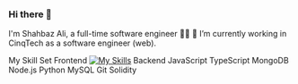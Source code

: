 ### Hi there 👋

<!--
**shahbaz-bandits25/shahbaz-bandits25** is a ✨ _special_ ✨ repository because its `README.md` (this file) appears on your GitHub profile.

Here are some ideas to get you started:

- 🔭 I’m currently working on ...
- 🌱 I’m currently learning ...
- 👯 I’m looking to collaborate on ...
- 🤔 I’m looking for help with ...
- 💬 Ask me about ...
- 📫 How to reach me: ...
- 😄 Pronouns: ...
- ⚡ Fun fact: ...
-->
I'm Shahbaz Ali, a full-time software engineer 👨‍💻
🔭 I’m currently working in CinqTech as a software engineer (web).

My Skill Set
Frontend
[![My Skills](https://skillicons.dev/icons?i=angular,typescript,javascript,html,css,bootstrap&perline=3)](https://skillicons.dev)
Backend
JavaScript TypeScript MongoDB Node.js Python MySQL Git Solidity 
